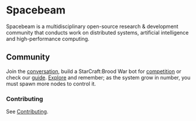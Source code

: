 # Spacebeam

Spacebeam is a multidisciplinary open-source research & development community that conducts work on distributed systems, artificial intelligence and high-performance computing.

## Community
Join the [conversation](https://discord.com/invite/SFpVE5Z), build a StarCraft:Brood War bot for [competition](https://torchup.org) or check our [guide](https://github.com/spacebeam/guide/wiki). [Explore](https://spacebeam.org) and remember; as the system grow in number, you must spawn more nodes to control it.

### Contributing

See [Contributing](CONTRIBUTING.md).
